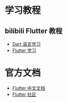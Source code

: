 # 学习教程

## bilibili Flutter 教程

- [Dart 语言学习](https://www.bilibili.com/video/BV1rN411Z7JH/)
- [Flutter 学习](https://www.bilibili.com/video/BV1e64y1R7Ha/)

# 官方文档

- [Flutter 中文文档](https://docs.flutter.cn/)
- [Flutter 社区](https://pub.dev/)
